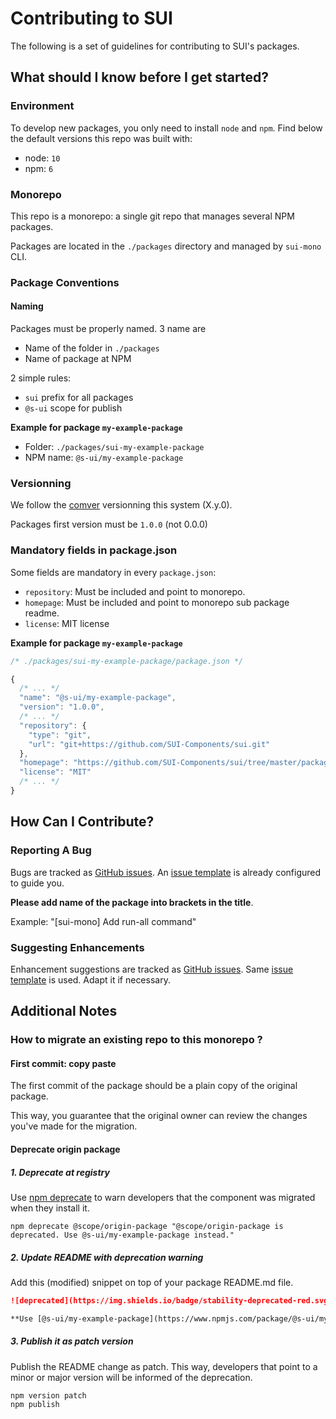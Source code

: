 # Contributing to SUI

The following is a set of guidelines for contributing to SUI's packages.

## What should I know before I get started?

### Environment

To develop new packages, you only need to install `node` and `npm`. Find below the default versions this repo was built with:
* node: `10`
* npm: `6`

### Monorepo

This repo is a monorepo: a single git repo that manages several NPM packages.

Packages are located in the `./packages` directory and managed by `sui-mono` CLI.

### Package Conventions

#### Naming

Packages must be properly named. 3 name are
* Name of the folder in `./packages`
* Name of package at NPM

2 simple rules:
* `sui` prefix for all packages
* `@s-ui` scope for publish

**Example for package `my-example-package`**
* Folder: `./packages/sui-my-example-package`
* NPM name: `@s-ui/my-example-package`

### Versionning

We follow the [comver](https://github.com/staltz/comver) versionning this system (X.y.0).

Packages first version must be `1.0.0` (not 0.0.0)

### Mandatory fields in package.json

Some fields are mandatory in every `package.json`:
* `repository`: Must be included and point to monorepo.
* `homepage`: Must be included and point to monorepo sub package readme.
* `license`: MIT license

**Example for package `my-example-package`**

```js
/* ./packages/sui-my-example-package/package.json */

{
  /* ... */
  "name": "@s-ui/my-example-package",
  "version": "1.0.0",
  /* ... */
  "repository": {
    "type": "git",
    "url": "git+https://github.com/SUI-Components/sui.git"
  },
  "homepage": "https://github.com/SUI-Components/sui/tree/master/packages/my-example-package#readme",
  "license": "MIT"
  /* ... */
}
```

## How Can I Contribute?

### Reporting A Bug

Bugs are tracked as [GitHub issues](https://github.com/SUI-Components/sui/issues/). An [issue template](.github/ISSUE_TEMPLATE.md) is already configured to guide you.

**Please add name of the package into brackets in the title**.

Example: "[sui-mono] Add run-all command"

### Suggesting Enhancements

Enhancement suggestions are tracked as [GitHub issues](https://guides.github.com/features/issues/).
Same [issue template](.github/ISSUE_TEMPLATE.md) is used. Adapt it if necessary.


## Additional Notes

### How to migrate an existing repo to this monorepo ?

#### First commit: copy paste
The first commit of the package should be a plain copy of the original package.

This way, you guarantee that the original owner can review the changes you've made for the migration.


#### Deprecate origin package


##### 1. Deprecate at registry

Use [npm deprecate](https://docs.npmjs.com/cli/deprecate) to warn developers that the component was migrated when they install it.

```
npm deprecate @scope/origin-package "@scope/origin-package is deprecated. Use @s-ui/my-example-package instead."
```

##### 2. Update README with deprecation warning

Add this (modified) snippet on top of your package README.md file.
```markdown
![deprecated](https://img.shields.io/badge/stability-deprecated-red.svg) THIS PACKAGE IS **DEPRECATED!**

**Use [@s-ui/my-example-package](https://www.npmjs.com/package/@s-ui/my-example-package) instead.**

```


##### 3. Publish it as patch version

Publish the README change as patch. This way, developers that point to a minor or major version will be informed of the deprecation.

```
npm version patch
npm publish
```
